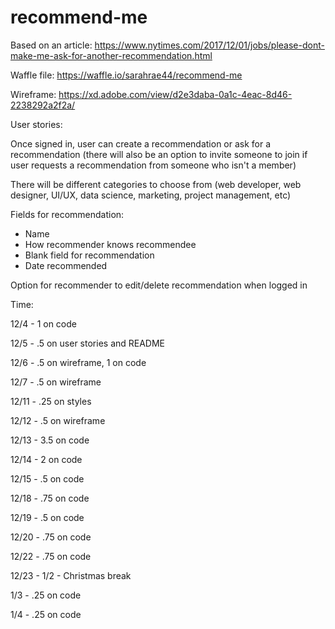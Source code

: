 # recommend-me

Based on an article: https://www.nytimes.com/2017/12/01/jobs/please-dont-make-me-ask-for-another-recommendation.html

Waffle file: https://waffle.io/sarahrae44/recommend-me

Wireframe: https://xd.adobe.com/view/d2e3daba-0a1c-4eac-8d46-2238292a2f2a/

User stories:

Once signed in, user can create a recommendation or ask for a recommendation (there will also be an option to invite someone to join if user requests a recommendation from someone who isn't a member)

There will be different categories to choose from (web developer, web designer, UI/UX, data science, marketing, project management, etc)

Fields for recommendation:
- Name
- How recommender knows recommendee
- Blank field for recommendation
- Date recommended

Option for recommender to edit/delete recommendation when logged in

Time:

12/4 - 1 on code

12/5 - .5 on user stories and README

12/6 - .5 on wireframe, 1 on code

12/7 - .5 on wireframe

12/11 - .25 on styles

12/12 - .5 on wireframe

12/13 - 3.5 on code

12/14 - 2 on code

12/15 - .5 on code

12/18 - .75 on code

12/19 - .5 on code

12/20 - .75 on code

12/22 - .75 on code

12/23 - 1/2 - Christmas break

1/3 - .25 on code

1/4 - .25 on code
